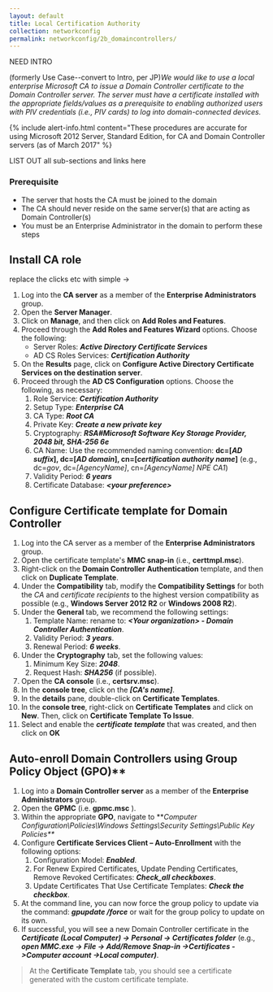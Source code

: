 ```yaml
---
layout: default
title: Local Certification Authority
collection: networkconfig
permalink: networkconfig/2b_domaincontrollers/
---
```

NEED INTRO


(formerly Use Case--convert to Intro, per JP)_We would like to use a local enterprise Microsoft CA to issue a Domain Controller certificate to the Domain Controller server. The server must have a certificate installed with the appropriate fields/values as a prerequisite to enabling authorized users with PIV credentials (i.e., PIV cards) to log into domain-connected devices._

{% include alert-info.html content="These procedures are accurate for using Microsoft 2012 Server, Standard Edition, for CA and Domain Controller servers (as of March 2017" %}

LIST OUT all sub-sections and links here


### Prerequisite

  * The server that hosts the CA must be joined to the domain
  * The CA should never reside on the same server(s) that are acting as Domain Controller(s)
  * You must be an Enterprise Administrator in the domain to perform these steps

## Install CA role

replace the clicks etc with simple ->


  1. Log into the **CA server** as a member of the **Enterprise Administrators** group.
  2. Open the **Server Manager**.
  3. Click on **Manage**, and then click on **Add Roles and Features**.
  4. Proceed through the **Add Roles and Features Wizard** options. Choose the following:
     * Server Roles: **_Active Directory Certificate Services_**
     * AD CS Roles Services: **_Certification Authority_** 
  5. On the **Results** page, click on **Configure Active Directory Certificate Services on the destination server**.
  6. Proceed through the **AD CS Configuration** options. Choose the following, as necessary:
     1. Role Service: **_Certification Authority_** 
     2. Setup Type: **_Enterprise CA_** 
     3. CA Type: **_Root CA_**
     4. Private Key: **_Create a new private key_** 
     5. Cryptography: **_RSA#Microsoft Software Key Storage Provider, 2048 bit, SHA-256 6e_**
     6. CA Name: Use the recommended naming convention:
        **dc=[_AD suffix_], dc=[_AD domain_], cn=[_certification authority name_]** 
        (e.g., dc=_gov_, dc=_[AgencyName]_, cn=_[AgencyName]_ _NPE_ _CA1_) 
     7. Validity Period: **_6 years_** 
     8. Certificate Database: **_&lt;your preference&gt;_** 

## Configure Certificate template for Domain Controller

  1. Log into the CA server as a member of the **Enterprise Administrators** group.
  2. Open the certificate template's **MMC snap-in** (i.e., **certtmpl.msc**). 
  3. Right-click on the **Domain Controller Authentication** template, and then click on **Duplicate Template**.
  4. Under the **Compatibility** tab, modify the **Compatibility Settings** for both the _CA_ and _certificate recipients_ to the highest version compatibility as possible (e.g., **Windows Server 2012 R2** or **Windows 2008 R2**).
  5. Under the **General** tab, we recommend the following settings:
     1. Template Name:  rename to:  **_&lt;Your organization&gt; - Domain Controller Authentication_**.
     2. Validity Period:  **_3 years_**.
     3. Renewal Period:  **_6 weeks_**.
  6. Under the **Cryptography** tab, set the following values:
     1. Minimum Key Size:  **_2048_**.
     2. Request Hash:  **_SHA256_** (if possible).
  7. Open the **CA console** (i.e., **certsrv.msc**).
  8. In the **console tree**, click on the **_[CA's name]_**.
  9. In the **details** pane, double-click on **Certificate Templates**.
 10. In the **console tree**, right-click on **Certificate Templates** and click on **New**. Then, click on **Certificate Template To Issue**.
 11. Select and enable the **_certificate template_** that was created, and then click on **OK**

## Auto-enroll Domain Controllers using Group Policy Object (GPO)**

  1. Log into a **Domain Controller server** as a member of the **Enterprise Administrators** group.
  2. Open the **GPMC** (i.e. **gpmc.msc** ).
  3. Within the appropriate **GPO**, navigate to **_Computer Configuration\Policies\Windows Settings\Security Settings\Public Key Policies\**_
  4. Configure **Certificate Services Client – Auto-Enrollment** with the following options:
     1. Configuration Model: **_Enabled_**.
     2. For Renew Expired Certificates, Update Pending Certificates, Remove Revoked Certificates: **_Check_all checkboxes_**.
     3. Update Certificates That Use Certificate Templates: **_Check the checkbox_**.
  5. At the command line, you can now force the group policy to update via the command: **_gpupdate /force_** or wait for the group policy to update on its own.
  6. If successful, you will see a new Domain Controller certificate in the **_Certificate (Local Computer) -&gt; Personal -&gt; Certificates folder_** (e.g., **_open MMC.exe -&gt; File -&gt; Add/Remove Snap-in -&gt;Certificates -&gt;Computer account -&gt;Local computer)_**.
  
  > At the **Certificate Template** tab, you should see a certificate generated with the custom certificate template.
